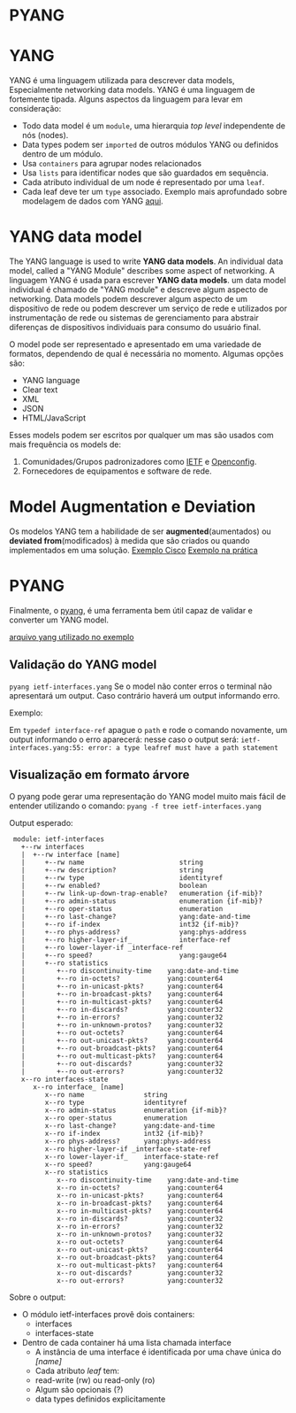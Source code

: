 ﻿# PYANG
# YANG
YANG é uma linguagem utilizada para descrever data models, Especialmente networking data models.  YANG é uma linguagem de fortemente tipada. Alguns aspectos da linguagem para levar em consideração: 
- Todo data model é um `module`, uma hierarquia _top level_ independente de nós (nodes).
- Data types podem ser `imported` de outros módulos YANG ou definidos dentro de um módulo.
- Usa `containers` para agrupar nodes relacionados
- Usa `lists` para identificar nodes que são guardados em sequência.
- Cada atributo individual de um node é representado por uma `leaf`.
- Cada leaf deve ter um `type` associado.
Exemplo mais aprofundado sobre modelagem de dados com YANG [aqui](https://github.com/AlisoSouza/capacitacao/blob/docs/YANG/yang-data-modeling.md).
# YANG data model
The YANG language is used to write **YANG data models**. An individual data model, called a "YANG Module" describes some aspect of networking.
A linguagem YANG é usada para escrever **YANG data models**.  um data model individual é chamado de "YANG module" e descreve algum aspecto de networking.
Data models podem descrever algum aspecto de um dispositivo de rede ou podem descrever um serviço de rede 
e utilizados por instrumentação de rede ou sistemas de gerenciamento para abstrair diferenças de dispositivos individuais para consumo do usuário final.

O model pode ser representado e apresentado em uma variedade de formatos, dependendo de qual é necessária no momento. Algumas opções são:
-   YANG language
-   Clear text
-   XML
-   JSON
-   HTML/JavaScript

Esses models podem ser escritos por qualquer um mas são usados com mais frequência os models de:
1. Comunidades/Grupos padronizadores como [IETF](https://www.ietf.org) e [Openconfig](https://www.openconfig.net).
2. Fornecedores de equipamentos e software de rede.

# Model Augmentation e Deviation
Os modelos YANG tem a habilidade de ser **augmented**(aumentados) ou **deviated from**(modificados) à medida que são criados ou quando implementados em uma solução. 
[Exemplo Cisco](https://developer.cisco.com/learning/modules/intro-device-level-interfaces/intro-yang/step/3)
[Exemplo na prática]()

# PYANG
Finalmente, o [pyang](https://github.com/mbj4668/pyang), é uma ferramenta bem útil capaz de validar e converter um YANG model.

[arquivo yang utilizado no exemplo](https://github.com/YangModels/yang/blob/master/vendor/cisco/xe/16111/ietf-interfaces.yang)
## Validação do YANG model
`pyang ietf-interfaces.yang`
Se o model não conter erros o terminal não apresentará um output. Caso contrário haverá um output informando erro.

Exemplo: 

Em `typedef interface-ref` apague o `path` e rode o comando novamente, um output informando o erro aparecerá:
nesse caso o output será: 
`ietf-interfaces.yang:55: error: a type leafref must have a path statement`
## Visualização em formato árvore
O pyang pode gerar uma representação do YANG model muito mais fácil de entender utilizando o comando:
	`pyang -f tree ietf-interfaces.yang`

Output esperado:
```yang
 module: ietf-interfaces  
   +--rw interfaces  
   |  +--rw interface [name]
   |     +--rw name                        string  
   |     +--rw description?                string  
   |     +--rw type                        identityref  
   |     +--rw enabled?                    boolean  
   |     +--rw link-up-down-trap-enable?   enumeration {if-mib}?  
   |     +--ro admin-status                enumeration {if-mib}?  
   |     +--ro oper-status                 enumeration  
   |     +--ro last-change?                yang:date-and-time  
   |     +--ro if-index                    int32 {if-mib}?  
   |     +--ro phys-address?               yang:phys-address  
   |     +--ro higher-layer-if_            interface-ref  
   |     +--ro lower-layer-if _interface-ref  
   |     +--ro speed?                      yang:gauge64  
   |     +--ro statistics  
   |        +--ro discontinuity-time    yang:date-and-time  
   |        +--ro in-octets?            yang:counter64  
   |        +--ro in-unicast-pkts?      yang:counter64  
   |        +--ro in-broadcast-pkts?    yang:counter64  
   |        +--ro in-multicast-pkts?    yang:counter64  
   |        +--ro in-discards?          yang:counter32  
   |        +--ro in-errors?            yang:counter32  
   |        +--ro in-unknown-protos?    yang:counter32  
   |        +--ro out-octets?           yang:counter64  
   |        +--ro out-unicast-pkts?     yang:counter64  
   |        +--ro out-broadcast-pkts?   yang:counter64  
   |        +--ro out-multicast-pkts?   yang:counter64  
   |        +--ro out-discards?         yang:counter32  
   |        +--ro out-errors?           yang:counter32  
   x--ro interfaces-state  
      x--ro interface_ [name]  
         x--ro name               string  
         x--ro type               identityref  
         x--ro admin-status       enumeration {if-mib}?  
         x--ro oper-status        enumeration  
         x--ro last-change?       yang:date-and-time  
         x--ro if-index           int32 {if-mib}?  
         x--ro phys-address?      yang:phys-address  
         x--ro higher-layer-if _interface-state-ref  
         x--ro lower-layer-if_    interface-state-ref  
         x--ro speed?             yang:gauge64  
         x--ro statistics  
            x--ro discontinuity-time    yang:date-and-time  
            x--ro in-octets?            yang:counter64  
            x--ro in-unicast-pkts?      yang:counter64  
            x--ro in-broadcast-pkts?    yang:counter64  
            x--ro in-multicast-pkts?    yang:counter64  
            x--ro in-discards?          yang:counter32  
            x--ro in-errors?            yang:counter32  
            x--ro in-unknown-protos?    yang:counter32  
            x--ro out-octets?           yang:counter64  
            x--ro out-unicast-pkts?     yang:counter64  
            x--ro out-broadcast-pkts?   yang:counter64  
            x--ro out-multicast-pkts?   yang:counter64  
            x--ro out-discards?         yang:counter32  
            x--ro out-errors?           yang:counter32
```
Sobre o output:
- O módulo ietf-interfaces provê dois containers:
	- interfaces
	- interfaces-state
- Dentro de cada container há uma lista chamada interface
	- A instância de uma interface é identificada por uma chave única do _[name]_
	- Cada atributo _leaf_ tem:
	- read-write (rw) ou read-only (ro)
	- Algum são opcionais (?)
	- data types definidos explicitamente
